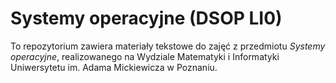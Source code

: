 # Systemy operacyjne (DSOP LI0)

To repozytorium zawiera materiały tekstowe do zajęć z przedmiotu _Systemy operacyjne_, realizowanego na Wydziale Matematyki i Informatyki Uniwersytetu im. Adama Mickiewicza w Poznaniu.
